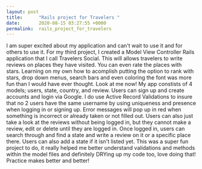 ```yaml
---
layout: post
title:      "Rails project for Travelers "
date:       2020-08-15 03:27:55 +0000
permalink:  rails_project_for_travelers
---
```


I am super excited about my application and can't wait to use it and for others to use it. For my third project, I created a Model View Controller Rails application that I call Travelers Social. This will allows travelers to write reviews on places they have visited. You can even rate the places with stars. Learning on my own how to acomplish putting the option to rank with stars, drop down menus, search bars and even coloring the font was more fun than I would have ever thought. Look at me now! My app constists of 4 models; users, state, country, and review. Users can sign up and create accounts and login via Google. I do use Active Record Validations to insure that no 2 users have the same username by using uniqueness and presence when logging in or signing up. Error messages will pop up in red when something is incorrect or already taken or not filled out. Users can also just take a look at the reviews without being logged in, but they cannot make a review, edit or delete until they are logged in. Once logged in, users can search through and find a state and write a review on it or a specific place there. Users can also add a state if it isn't listed yet. This was a super fun project to do, it really helped me better understand validations and methods within the model files and definitely DRYing up my code too, love doing that! Practice makes better and better!
